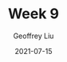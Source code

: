 ---
author: "Geoffrey Liu"
title: "Week 9"
date: 2021-07-15
description: "Guide to emoji usage in Hugo"
thumbnail: /sew.png
---